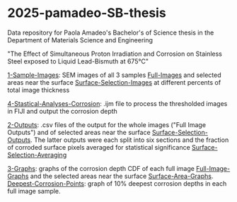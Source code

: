 # 2025-pamadeo-SB-thesis

Data repository for Paola Amadeo's Bachelor's of Science thesis in the Department of Materials Science and Engineering

"The Effect of Simultaneous Proton Irradiation and Corrosion on Stainless Steel exposed to Liquid Lead-Bismuth at 675°C"

[1-Sample-Images](1-Sample-Images/): SEM images of all 3 samples [Full-Images](1-Sample-Images/Full-Images/) and selected areas near the surface [Surface-Selection-Images](1-Sample-Images/Surface-Selection-Images/) at different percents of total image thickness

[4-Stastical-Analyses-Corrosion](4-Statistical-Analyses-Corrosion.ijm): .ijm file to process the thresholded images in FIJI and output the corrosion depth

[2-Outputs](2-Outputs): .csv files of the output for the whole images ("Full Image Outputs") and of selected areas near the surface [Surface-Selection-Outputs](2-Outputs/Surface-Selection-Outputs). The latter outputs were each split into six sections and the fraction of corroded surface pixels averaged for statistical significance [Surface-Selection-Averaging](2-Outputs/Surface-Selection-Averaging)

[3-Graphs](3-Graphs): graphs of the corrosion depth CDF of each full image [Full-Image-Graphs](3-Graphs/Full-Image-Graphs) and the selected areas near the surface [Surface-Area-Graphs](3-Graphs/Surface-Area-Graphs). [Deepest-Corrosion-Points](3-Graphs/Deepest-Corrosion-Points): graph of 10% deepest corrosion depths in each full image sample.
